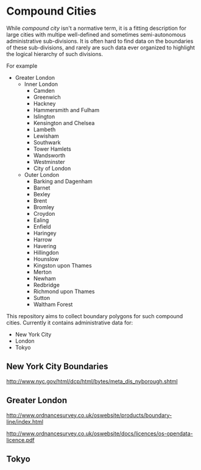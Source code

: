 # Compound Cities

While *compound city* isn't a normative term, it is a fitting description for large cities with multipe well-defined and sometimes semi-autonomous administrative sub-divisions.  It is often hard to find data on the boundaries of these sub-divisions, and rarely are such data ever organized to highlight the logical hierarchy of such divisions.  

For example 

- Greater London
	- Inner London
		- Camden
		- Greenwich
		- Hackney
		- Hammersmith and Fulham
		- Islington
		- Kensington and Chelsea
		- Lambeth
		- Lewisham
		- Southwark
		- Tower Hamlets
		- Wandsworth
		- Westminster
		- City of London
	- Outer London
		- Barking and Dagenham
		- Barnet
		- Bexley
		- Brent
		- Bromley
		- Croydon
		- Ealing
		- Enfield
		- Haringey
		- Harrow
		- Havering
		- Hillingdon
		- Hounslow
		- Kingston upon Thames
		- Merton
		- Newham
		- Redbridge
		- Richmond upon Thames
		- Sutton
		- Waltham Forest

This repository aims to collect boundary polygons for such compound cities.  Currently it contains administrative data for:

- New York City
- London
- Tokyo


## New York City Boundaries 

http://www.nyc.gov/html/dcp/html/bytes/meta_dis_nyborough.shtml

## Greater London 

http://www.ordnancesurvey.co.uk/oswebsite/products/boundary-line/index.html

http://www.ordnancesurvey.co.uk/oswebsite/docs/licences/os-opendata-licence.pdf


## Tokyo

